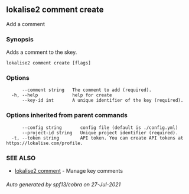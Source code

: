 ## lokalise2 comment create

Add a comment

### Synopsis

Adds a comment to the skey.

```
lokalise2 comment create [flags]
```

### Options

```
      --comment string   The comment to add (required).
  -h, --help             help for create
      --key-id int       A unique identifier of the key (required).
```

### Options inherited from parent commands

```
      --config string       config file (default is ./config.yml)
      --project-id string   Unique project identifier (required).
  -t, --token string        API token. You can create API tokens at https://lokalise.com/profile.
```

### SEE ALSO

* [lokalise2 comment](lokalise2_comment.md)	 - Manage key comments

###### Auto generated by spf13/cobra on 27-Jul-2021
